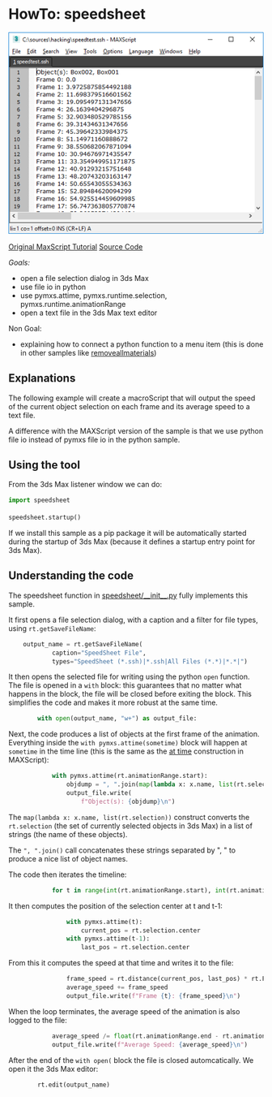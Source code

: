 # HowTo: speedsheet

![Speedsheet](doc/Speedsheet.png)

[Original MaxScript Tutorial](https://help.autodesk.com/view/3DSMAX/2020/ENU/?guid=GUID-2DB3A775-776F-4D63-BDFB-D99523ECB69D)
[Source Code](speedsheet/__init__.py)

*Goals:* 
- open a file selection dialog in 3ds Max
- use file io in python
- use pymxs.attime, pymxs.runtime.selection, pymxs.runtime.animationRange
- open a text file in the 3ds Max text editor

Non Goal:
- explaining how to connect a python function to a menu item (this is done
in other samples like [removeallmaterials](/removeallmaterials/README.md))

## Explanations

The following example will create a macroScript that will output the speed of the 
current object selection on each frame and its average speed to a text file.

A difference with the MAXScript version of the sample is that we use python 
file io instead of pymxs file io in the python sample.

## Using the tool

From the 3ds Max listener window we can do:

```python
import speedsheet

speedsheet.startup()
```

If we install this sample as a pip package it will be automatically
started during the startup of 3ds Max (because it defines a startup
entry point for 3ds Max).

## Understanding the code

The speedsheet function in [speedsheet/\_\_init\_\_.py](speedsheet/__init__.py) fully
implements this sample.

It first opens a file selection dialog, with a caption and a filter for
file types, using `rt.getSaveFileName`:

```python
    output_name = rt.getSaveFileName(
            caption="SpeedSheet File", 
            types="SpeedSheet (*.ssh)|*.ssh|All Files (*.*)|*.*|")
```

It then opens the selected file for writing using the python `open` function.
The file is opened in a `with` block: this guarantees that no matter what
happens in the block, the file will be closed before exiting the block. This
simplifies the code and makes it more robust at the same time.

```python
        with open(output_name, "w+") as output_file:
```

Next, the code produces a list of objects at the first frame
of the animation. Everything inside the `with pymxs.attime(sometime)` block will
happen at `sometime` in the time line (this is the same as the [at time](https://help.autodesk.com/view/3DSMAX/2020/ENU/?guid=GUID-4E9CCD61-F575-42E1-8654-315DDF6C6A26#GUID-4E9CCD61-F575-42E1-8654-315DDF6C6A26)
construction in MAXScript):

```python
            with pymxs.attime(rt.animationRange.start):
                objdump = ", ".join(map(lambda x: x.name, list(rt.selection)))
                output_file.write(
                    f"Object(s): {objdump}\n")
```

The `map(lambda x: x.name, list(rt.selection))` construct converts the `rt.selection`
(the set of currently selected objects in 3ds Max) in a list of strings (the name
of these objects).

The `", ".join()` call concatenates these strings separated by ", " to produce
a nice list of object names.

The code then iterates the timeline:

```python
            for t in range(int(rt.animationRange.start), int(rt.animationRange.end)):
```

It then computes the position of the selection center at t and t-1:

```python
                with pymxs.attime(t):
                    current_pos = rt.selection.center
                with pymxs.attime(t-1):
                    last_pos = rt.selection.center
```

From this it computes the speed at that time and writes it to the file:

```python
                frame_speed = rt.distance(current_pos, last_pos) * rt.FrameRate
                average_speed += frame_speed
                output_file.write(f"Frame {t}: {frame_speed}\n")
```

When the loop terminates, the average speed of the animation is also logged
to the file:

```python
            average_speed /= float(rt.animationRange.end - rt.animationRange.start)
            output_file.write(f"Average Speed: {average_speed}\n")
```

After the end of the `with open(` block the file is closed automcatically.
We open it the 3ds Max editor:

```python
        rt.edit(output_name)
```
